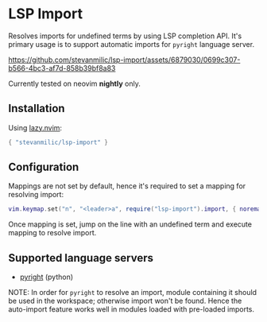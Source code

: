 # LSP Import

Resolves imports for undefined terms by using LSP completion API. It's primary
usage is to support automatic imports for `pyright` language server.

https://github.com/stevanmilic/lsp-import/assets/6879030/0699c307-b566-4bc3-af7d-858b39bf8a83

Currently tested on neovim **nightly** only.

## Installation

Using [lazy.nvim](https://github.com/folke/lazy.nvim):

```lua
{ "stevanmilic/lsp-import" }
```

## Configuration

Mappings are not set by default, hence it's required to set a mapping for resolving import:

```lua
vim.keymap.set("n", "<leader>a", require("lsp-import").import, { noremap = true })
```

Once mapping is set, jump on the line with an undefined term and execute
mapping to resolve import.

## Supported language servers

- [pyright](https://github.com/microsoft/pyright) (python)

NOTE: In order for `pyright` to resolve an import, module containing it should
be used in the workspace; otherwise import won't be found. Hence the
auto-import feature works well in modules loaded with pre-loaded imports.
